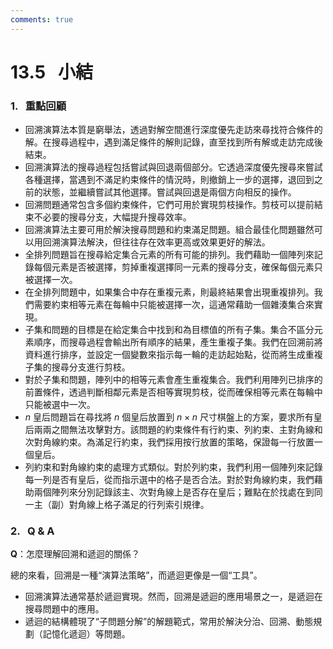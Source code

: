 ```yaml
---
comments: true
---
```


# 13.5 &nbsp; 小結

### 1. &nbsp; 重點回顧

- 回溯演算法本質是窮舉法，透過對解空間進行深度優先走訪來尋找符合條件的解。在搜尋過程中，遇到滿足條件的解則記錄，直至找到所有解或走訪完成後結束。
- 回溯演算法的搜尋過程包括嘗試與回退兩個部分。它透過深度優先搜尋來嘗試各種選擇，當遇到不滿足約束條件的情況時，則撤銷上一步的選擇，退回到之前的狀態，並繼續嘗試其他選擇。嘗試與回退是兩個方向相反的操作。
- 回溯問題通常包含多個約束條件，它們可用於實現剪枝操作。剪枝可以提前結束不必要的搜尋分支，大幅提升搜尋效率。
- 回溯演算法主要可用於解決搜尋問題和約束滿足問題。組合最佳化問題雖然可以用回溯演算法解決，但往往存在效率更高或效果更好的解法。
- 全排列問題旨在搜尋給定集合元素的所有可能的排列。我們藉助一個陣列來記錄每個元素是否被選擇，剪掉重複選擇同一元素的搜尋分支，確保每個元素只被選擇一次。
- 在全排列問題中，如果集合中存在重複元素，則最終結果會出現重複排列。我們需要約束相等元素在每輪中只能被選擇一次，這通常藉助一個雜湊集合來實現。
- 子集和問題的目標是在給定集合中找到和為目標值的所有子集。集合不區分元素順序，而搜尋過程會輸出所有順序的結果，產生重複子集。我們在回溯前將資料進行排序，並設定一個變數來指示每一輪的走訪起始點，從而將生成重複子集的搜尋分支進行剪枝。
- 對於子集和問題，陣列中的相等元素會產生重複集合。我們利用陣列已排序的前置條件，透過判斷相鄰元素是否相等實現剪枝，從而確保相等元素在每輪中只能被選中一次。
- $n$ 皇后問題旨在尋找將 $n$ 個皇后放置到 $n \times n$ 尺寸棋盤上的方案，要求所有皇后兩兩之間無法攻擊對方。該問題的約束條件有行約束、列約束、主對角線和次對角線約束。為滿足行約束，我們採用按行放置的策略，保證每一行放置一個皇后。
- 列約束和對角線約束的處理方式類似。對於列約束，我們利用一個陣列來記錄每一列是否有皇后，從而指示選中的格子是否合法。對於對角線約束，我們藉助兩個陣列來分別記錄該主、次對角線上是否存在皇后；難點在於找處在到同一主（副）對角線上格子滿足的行列索引規律。

### 2. &nbsp; Q & A

**Q**：怎麼理解回溯和遞迴的關係？

總的來看，回溯是一種“演算法策略”，而遞迴更像是一個“工具”。

- 回溯演算法通常基於遞迴實現。然而，回溯是遞迴的應用場景之一，是遞迴在搜尋問題中的應用。
- 遞迴的結構體現了“子問題分解”的解題範式，常用於解決分治、回溯、動態規劃（記憶化遞迴）等問題。
